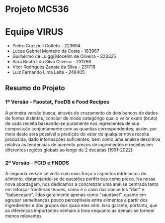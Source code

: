 # Projeto MC536

# Equipe VIRUS
* Pietro Grazzioli Golfeto - 223694
* Lucas Gabriel Monteiro da Costa - 183967
* Guilhermo de Luiggi Mocelim de Oliveira - 223325
* Sara Beatriz da Silva Oliveira - 231288
* Vitor Rodrigues Zanata da Silva - 231718
* Luiz Fernando Lima Leite - 248405

## Resumo do Projeto
### 1ª Versão - Faostat, FooDB e Food Recipes
A primeira versão busca, através do cruzamento de dois bancos de dados de fontes distintas, concluir de modo categórigo qual o valor exato (bruto) de cada receita baseando-se puramente nos ingredientes de sua composição conjuntamente com as quantias correspondentes; assim, por meio deste será possível a predição do valor de qualquer nova receita produzida, dado informações suficientes, bem como uma analise descritiva relativa às tendencias de aumento preços de ingredientes e receitas em diferentes regiões globais ao longo de 2 decádas (1991-2022).

### 2ª Versão - FCID e FNDDS
A segunda versão se volta com mais força a aspectos intrínsecos do alimento, distanciando-se de questões periféricas como preço. Na nossa nova abordagem, nos dedicamos a concretizar uma análise centrada tanto em reforçar fronteiras tênues, como é o caso dos conceitos "diet" e "balanceado", lidos geralmente apenas como "saudável", quanto em agrupar semelhanças pouco perceptíveis entre alimentos a partir dos ingredientes e dos grupos dos quais eles vêm. Isso garante, portanto, que as diferenças importantes venham à tona enquanto as demais se tornem menos relevantes. 

